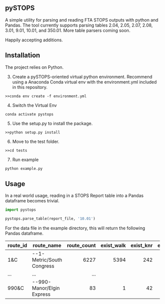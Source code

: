 ## pySTOPS
A simple utility for parsing and reading FTA STOPS outputs with python and Pandas. The tool currently supports parsing tables 2.04, 2.05, 2.07, 2.08, 3.01, 9.01, 10.01, and 350.01. More table parsers coming soon.

Happily accepting additions.

## Installation
The project relies on Python.

3. Create a pySTOPS-oriented virtual python environment. Recommend using a Anaconda Conda virtual env with the environment.yml included in this repository.
```
>>conda env create -f environment.yml
```
4. Switch the Virtual Env
```
conda activate pystops
```
5. Use the setup.py to install the package.
```
>>python setup.py install
```
6. Move to the test folder.
```
>>cd tests
```

7. Run example
```python
python example.py
```

## Usage
In a real world usage, reading in a STOPS Report table into a Pandas dataframe becomes trivial.

```python
import pystops

pystops.parse_table(report_file, '10.01')
```

For the data file in the example directory, this will return the following Pandas dataframe.

|route_id|route_name               |route_count|exist_walk|exist_knr|exist_pnr|exist_all|...|bld_all|
|--------|----------               |----------:|---------:|--------:|--------:|--------:|---|------:|
|1&C     |--1-Metric/South Congress| 6227      | 5394     | 242     |      117|  5754   |...|    117|
|...     |...                      | ...       |          |         |         |         |...|       |
|990&C   |--990-Manor/Elgin Express| 83        | 1        |     42  | 10      |  52     |...|     52|
